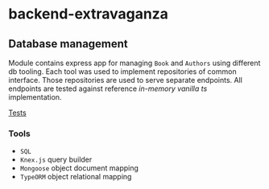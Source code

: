 # backend-extravaganza

## Database management

Module contains express app for managing `Book` and `Authors` using different db tooling. Each tool was used to implement repositories of common interface. Those repositories are used to serve separate endpoints. All endpoints are tested against reference _in-memory_ _vanilla ts_ implementation.

[Tests](https://github.com/GrzegorzKazana/backend-extravaganza/blob/master/src/queries-orms-and-stuff/__test__/app.test.ts)

### Tools

-   `SQL`
-   `Knex.js` query builder
-   `Mongoose` object document mapping
-   `TypeORM` object relational mapping
